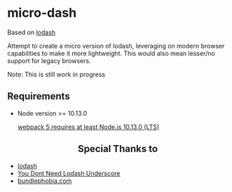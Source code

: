 # micro-dash

Based on [lodash](https://github.com/lodash/lodash)

Attempt to create a micro version of lodash, leveraging on modern browser capabilities to make it more lightweight. This would also mean lesser/no support for legacy browsers.

Note: This is still work in progress

## Requirements

- Node version >= 10.13.0

  [webpack 5 requires at least Node.js 10.13.0 (LTS)](https://github.com/webpack/webpack/blob/v5.0.0/package.json#L106-L108)

<h2 align="center">Special Thanks to</h2>

- [lodash](https://github.com/lodash/lodash)
- [You Dont Need Lodash Underscore](https://github.com/you-dont-need/You-Dont-Need-Lodash-Underscore)
- [bundlephobia.com](https://bundlephobia.com)
